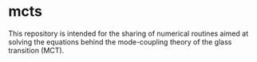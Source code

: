 # mcts

This repository is intended for the sharing of numerical routines aimed at solving the equations behind the mode-coupling theory of the glass transition (MCT).
